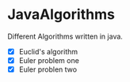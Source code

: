 # JavaAlgorithms
Different Algorithms written in java. 

- [x] Euclid's algorithm
- [x] Euler problem one
- [x] Euler problen two
